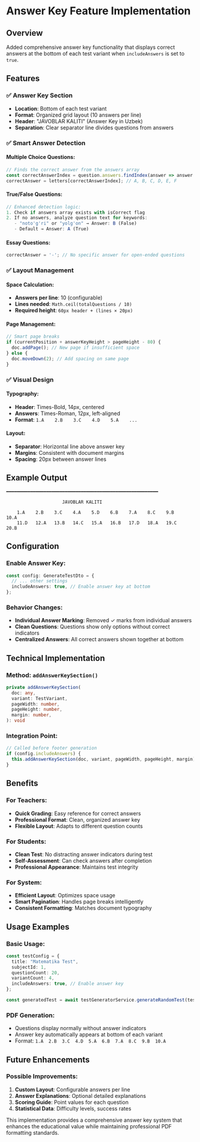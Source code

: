 # Answer Key Feature Implementation

## Overview
Added comprehensive answer key functionality that displays correct answers at the bottom of each test variant when `includeAnswers` is set to `true`.

## Features

### ✅ **Answer Key Section**
- **Location**: Bottom of each test variant
- **Format**: Organized grid layout (10 answers per line)
- **Header**: "JAVOBLAR KALITI" (Answer Key in Uzbek)
- **Separation**: Clear separator line divides questions from answers

### ✅ **Smart Answer Detection**

#### Multiple Choice Questions:
```typescript
// Finds the correct answer from the answers array
const correctAnswerIndex = question.answers.findIndex(answer => answer.isCorrect);
correctAnswer = letters[correctAnswerIndex]; // A, B, C, D, E, F
```

#### True/False Questions:
```typescript
// Enhanced detection logic:
1. Check if answers array exists with isCorrect flag
2. If no answers, analyze question text for keywords:
   - "noto'g'ri" or "yolg'on" → Answer: B (False)
   - Default → Answer: A (True)
```

#### Essay Questions:
```typescript
correctAnswer = '-'; // No specific answer for open-ended questions
```

### ✅ **Layout Management**

#### Space Calculation:
- **Answers per line**: 10 (configurable)
- **Lines needed**: `Math.ceil(totalQuestions / 10)`
- **Required height**: `60px header + (lines × 20px)`

#### Page Management:
```typescript
// Smart page breaks
if (currentPosition + answerKeyHeight > pageHeight - 80) {
  doc.addPage(); // New page if insufficient space
} else {
  doc.moveDown(2); // Add spacing on same page
}
```

### ✅ **Visual Design**

#### Typography:
- **Header**: Times-Bold, 14px, centered
- **Answers**: Times-Roman, 12px, left-aligned
- **Format**: `1.A    2.B    3.C    4.D    5.A    ...`

#### Layout:
- **Separator**: Horizontal line above answer key
- **Margins**: Consistent with document margins
- **Spacing**: 20px between answer lines

## Example Output

```
━━━━━━━━━━━━━━━━━━━━━━━━━━━━━━━━━━━━━━━━━━━━━━━━━━━━━━━━━

                     JAVOBLAR KALITI

    1.A    2.B    3.C    4.A    5.D    6.B    7.A    8.C    9.B    10.A
    11.D   12.A   13.B   14.C   15.A   16.B   17.D   18.A   19.C   20.B
```

## Configuration

### Enable Answer Key:
```typescript
const config: GenerateTestDto = {
  // ... other settings
  includeAnswers: true, // Enable answer key at bottom
};
```

### Behavior Changes:
- **Individual Answer Marking**: Removed ✓ marks from individual answers
- **Clean Questions**: Questions show only options without correct indicators
- **Centralized Answers**: All correct answers shown together at bottom

## Technical Implementation

### Method: `addAnswerKeySection()`
```typescript
private addAnswerKeySection(
  doc: any,
  variant: TestVariant,
  pageWidth: number,
  pageHeight: number,
  margin: number,
): void
```

### Integration Point:
```typescript
// Called before footer generation
if (config.includeAnswers) {
  this.addAnswerKeySection(doc, variant, pageWidth, pageHeight, margin);
}
```

## Benefits

### For Teachers:
- **Quick Grading**: Easy reference for correct answers
- **Professional Format**: Clean, organized answer key
- **Flexible Layout**: Adapts to different question counts

### For Students:
- **Clean Test**: No distracting answer indicators during test
- **Self-Assessment**: Can check answers after completion
- **Professional Appearance**: Maintains test integrity

### For System:
- **Efficient Layout**: Optimizes space usage
- **Smart Pagination**: Handles page breaks intelligently
- **Consistent Formatting**: Matches document typography

## Usage Examples

### Basic Usage:
```typescript
const testConfig = {
  title: "Matematika Test",
  subjectId: 1,
  questionCount: 20,
  variantCount: 4,
  includeAnswers: true, // Enable answer key
};

const generatedTest = await testGeneratorService.generateRandomTest(testConfig, teacherId);
```

### PDF Generation:
- Questions display normally without answer indicators
- Answer key automatically appears at bottom of each variant
- Format: `1.A  2.B  3.C  4.D  5.A  6.B  7.A  8.C  9.B  10.A`

## Future Enhancements

### Possible Improvements:
1. **Custom Layout**: Configurable answers per line
2. **Answer Explanations**: Optional detailed explanations
3. **Scoring Guide**: Point values for each question
4. **Statistical Data**: Difficulty levels, success rates

This implementation provides a comprehensive answer key system that enhances the educational value while maintaining professional PDF formatting standards.
